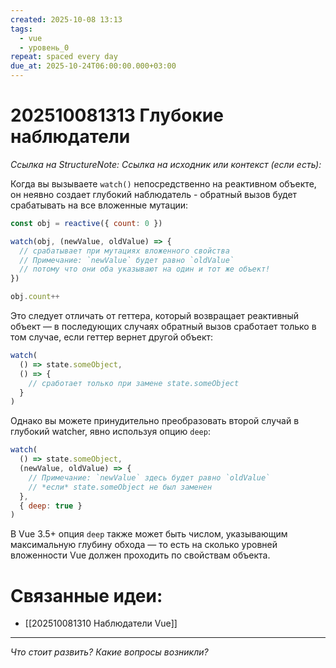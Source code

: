 ```yaml
---
created: 2025-10-08 13:13
tags:
  - vue
  - уровень_0
repeat: spaced every day
due_at: 2025-10-24T06:00:00.000+03:00
---
```

# 202510081313 Глубокие наблюдатели

*Ссылка на StructureNote:*
*Ссылка на исходник или контекст (если есть):*

Когда вы вызываете `watch()` непосредственно на реактивном объекте, он неявно создает глубокий наблюдатель - обратный вызов будет срабатывать на все вложенные мутации:

```js
const obj = reactive({ count: 0 })

watch(obj, (newValue, oldValue) => {
  // срабатывает при мутациях вложенного свойства
  // Примечание: `newValue` будет равно `oldValue`
  // потому что они оба указывают на один и тот же объект!
})

obj.count++
```

Это следует отличать от геттера, который возвращает реактивный объект — в последующих случаях обратный вызов сработает только в том случае, если геттер вернет другой объект:

```js
watch(
  () => state.someObject,
  () => {
    // сработает только при замене state.someObject
  }
)
```

Однако вы можете принудительно преобразовать второй случай в глубокий watcher, явно используя опцию `deep`:

```js
watch(
  () => state.someObject,
  (newValue, oldValue) => {
    // Примечание: `newValue` здесь будет равно `oldValue`
    // *если* state.someObject не был заменен
  },
  { deep: true }
)
```

В Vue 3.5+ опция `deep` также может быть числом, указывающим максимальную глубину обхода — то есть на сколько уровней вложенности Vue должен проходить по свойствам объекта.

# Связанные идеи:

* [[202510081310 Наблюдатели Vue]]

---

*Что стоит развить? Какие вопросы возникли?*
